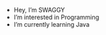 - Hey, I’m SWAGGY
- I’m interested in Programming
- I’m currently learning Java

<!---
SW4GG7/SW4GG7 is a ✨ special ✨ repository because its `README.md` (this file) appears on your GitHub profile.
You can click the Preview link to take a look at your changes.
--->
